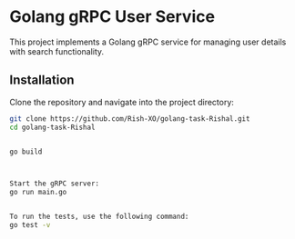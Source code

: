 # Golang gRPC User Service

This project implements a Golang gRPC service for managing user details with search functionality.

## Installation

Clone the repository and navigate into the project directory:

```bash
git clone https://github.com/Rish-XO/golang-task-Rishal.git
cd golang-task-Rishal


go build



Start the gRPC server:
go run main.go


To run the tests, use the following command:
go test -v
